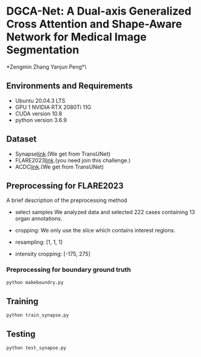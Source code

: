# DGCA-Net: A Dual-axis Generalized Cross Attention and Shape-Aware Network for Medical Image Segmentation
\*Zengmin Zhang Yanjun Peng*\

## Environments and Requirements

- Ubuntu 20.04.3 LTS
- GPU 1 NVIDIA RTX 2080Ti 11G
- CUDA version 10.8
- python version 3.6.9
  
## Dataset

- Synapse[link](https://github.com/Beckschen/TransUNet).(We get from TransUNet)
- FLARE2023[link](https://codalab.lisn.upsaclay.fr/competitions/12239#learn_the_details-dataset).(you need join this challenge.)
- ACDC[link](https://github.com/Beckschen/TransUNet).(We get from TransUNet)

## Preprocessing for FLARE2023

A brief description of the preprocessing method

- select samples
We analyzed data and selected 222 cases containing 13 organ annotations.

- cropping:
We only use the slice which contains interest regions.

- resampling:
[1, 1, 1] 

- intensity cropping:
[-175, 275]


### Preprocessing for boundary ground truth
```python
python makeboundry.py
```

## Training
```
python train_synapse.py
```

## Testing
```python
python test_synapse.py
```






